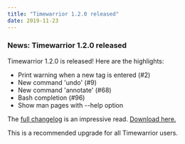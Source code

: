 ```yaml
---
title: "Timewarrior 1.2.0 released"
date: 2019-11-23
---
```


### News: Timewarrior 1.2.0 released 

Timewarrior 1.2.0 is released! Here are the highlights:

- Print warning when a new tag is entered (#2)
- New command 'undo' (#9)
- New command 'annotate' (#68)
- Bash completion (#96)
- Show man pages with \--help option

The [full changelog](https://github.com/GothenburgBitFactory/timewarrior/blob/v1.2.0/ChangeLog) is an impressive read.
[Download here.](https://timewarrior.net)

This is a recommended upgrade for all Timewarrior users.
